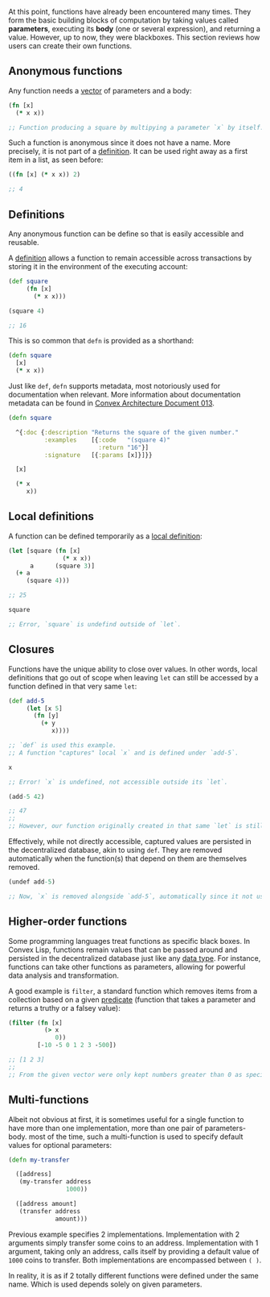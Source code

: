 At this point, functions have already been encountered many times. They form the basic building blocks of computation by taking values called **parameters**, executing
its **body** (one or several expression), and returning a value. However, up to now, they were blackboxes. This section reviews how users can create their own functions.


## Anonymous functions

Any function needs a [vector](/cvm/data-types/vector) of parameters and a body:

```clojure
(fn [x]
  (* x x))

;; Function producing a square by multipying a parameter `x` by itself.
```

Such a function is anonymous since it does not have a name. More precisely, it is not part of a [definition](/cvm/definitions).
It can be used right away as a first item in a list, as seen before:

```clojure
((fn [x] (* x x)) 2)

;; 4
```


## Definitions

Any anonymous function can be define so that is easily accessible and reusable.

A [definition](/cvm/definitions) allows a function to remain accessible across transactions by storing it in the environment of the
executing account:

```clojure
(def square
     (fn [x]
       (* x x)))

(square 4)

;; 16
```

This is so common that `defn` is provided as a shorthand:

```clojure
(defn square
  [x]
  (* x x))
```

Just like `def`, `defn` supports metadata, most notoriously used for documentation when relevant. More information about documentation
metadata can be found in [Convex Architecture Document 013](https://github.com/Convex-Dev/design/tree/main/cad/013_metadata).

```clojure
(defn square

  ^{:doc {:description "Returns the square of the given number."
          :examples    [{:code   "(square 4)"
                         :return "16"}]
          :signature   [{:params [x]}]}}

  [x]

  (* x
     x))
```


## Local definitions

A function can be defined temporarily as a [local definition](/cvm/definitions):

```clojure
(let [square (fn [x]
               (* x x))
      a      (square 3)]
  (+ a
     (square 4)))

;; 25

square

;; Error, `square` is undefind outside of `let`.
```


## Closures

Functions have the unique ability to close over values. In other words, local definitions that go out of scope when leaving `let` can still
be accessed by a function defined in that very same `let`:


```clojure
(def add-5
     (let [x 5]
       (fn [y]
         (+ y
            x))))

;; `def` is used this example.
;; A function "captures" local `x` and is defined under `add-5`.

x

;; Error! `x` is undefined, not accessible outside its `let`.

(add-5 42)

;; 47
;;
;; However, our function originally created in that same `let` is still able to access `x`.
```

Effectively, while not directly accessible, captured values are persisted in the decentralized database, akin to using `def`. They are removed
automatically when the function(s) that depend on them are themselves removed.

```clojure
(undef add-5)

;; Now, `x` is removed alongside `add-5`, automatically since it not used elsewhere.
```


## Higher-order functions

Some programming languages treat functions as specific black boxes. In Convex Lisp, functions remain values that can be passed around and
persisted in the decentralized database just like any [data type](/cvm/data-types/overview). For instance, functions can take other functions
as parameters, allowing for powerful data analysis and transformation.

A good example is `filter`, a standard function which removes items from a collection based on a given [predicate](/cvm/data-types/boolean)
(function that takes a parameter and returns a truthy or a falsey value):

```clojure
(filter (fn [x]
          (> x
             0))
        [-10 -5 0 1 2 3 -500])

;; [1 2 3]
;;
;; From the given vector were only kept numbers greater than 0 as specified by the given function.
```


## Multi-functions

Albeit not obvious at first, it is sometimes useful for a single function to have more than one implementation, more than one pair of parameters-body.
most of the time, such a multi-function is used to specify default values for optional parameters:

```clojure
(defn my-transfer

  ([address]
   (my-transfer address
                1000))

  ([address amount]
   (transfer address
             amount)))
```

Previous example specifies 2 implementations. Implementation with 2 arguments simply transfer some coins to an address. Implementation with 1 argument,
taking only an address, calls itself by providing a default value of `1000` coins to transfer. Both implementations are encompassed between `( )`.

In reality, it is as if 2 totally different functions were defined under the same name. Which is used depends solely on given parameters.
